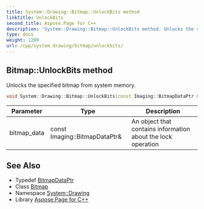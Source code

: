 ```yaml
---
title: System::Drawing::Bitmap::UnlockBits method
linktitle: UnlockBits
second_title: Aspose.Page for C++
description: 'System::Drawing::Bitmap::UnlockBits method. Unlocks the specified bitmap from system memory in C++.'
type: docs
weight: 1200
url: /cpp/system.drawing/bitmap/unlockbits/
---
```

## Bitmap::UnlockBits method


Unlocks the specified bitmap from system memory.

```cpp
void System::Drawing::Bitmap::UnlockBits(const Imaging::BitmapDataPtr &bitmap_data)
```


| Parameter | Type | Description |
| --- | --- | --- |
| bitmap_data | const Imaging::BitmapDataPtr\& | An object that contains information about the lock operation |

## See Also

* Typedef [BitmapDataPtr](../../../system.drawing.imaging/bitmapdataptr/)
* Class [Bitmap](../)
* Namespace [System::Drawing](../../)
* Library [Aspose.Page for C++](../../../)
